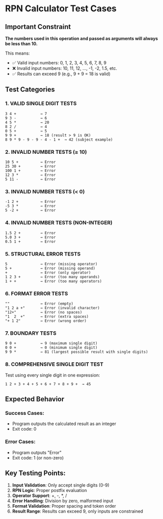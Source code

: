 # RPN Calculator Test Cases

## Important Constraint
**The numbers used in this operation and passed as arguments will always be less than 10.**

This means:
- ✅ Valid input numbers: 0, 1, 2, 3, 4, 5, 6, 7, 8, 9
- ❌ Invalid input numbers: 10, 11, 12, ..., -1, -2, 1.5, etc.
- ✅ Results can exceed 9 (e.g., 9 + 9 = 18 is valid)

## Test Categories

### 1. VALID SINGLE DIGIT TESTS
```
3 4 +           → 7
9 3 -           → 6  
4 5 *           → 20
8 2 /           → 4
0 5 +           → 5
9 9 +           → 18 (result > 9 is OK)
8 9 * 9 - 9 - 9 - 4 - 1 +  → 42 (subject example)
```

### 2. INVALID NUMBER TESTS (≥ 10)
```
10 5 +          → Error
25 30 +         → Error
100 1 +         → Error
12 3 *          → Error
5 11 -          → Error
```

### 3. INVALID NUMBER TESTS (< 0)
```
-1 2 +          → Error
-5 3 *          → Error
5 -2 +          → Error
```

### 4. INVALID NUMBER TESTS (NON-INTEGER)
```
1.5 2 +         → Error
5.0 3 +         → Error
0.5 1 +         → Error
```

### 5. STRUCTURAL ERROR TESTS
```
5               → Error (missing operator)
5 +             → Error (missing operand)
+               → Error (only operator)
1 2 3 +         → Error (too many operands)
1 + +           → Error (too many operators)
```

### 6. FORMAT ERROR TESTS
```
""              → Error (empty)
"1 2 a +"       → Error (invalid character)
"12+"           → Error (no spaces)
"1  2  +"       → Error (extra spaces)
"+ 1 2"         → Error (wrong order)
```

### 7. BOUNDARY TESTS
```
9 0 +           → 9 (maximum single digit)
0 0 +           → 0 (minimum single digit)
9 9 *           → 81 (largest possible result with single digits)
```

### 8. COMPREHENSIVE SINGLE DIGIT TEST
Test using every single digit in one expression:
```
1 2 + 3 + 4 + 5 + 6 + 7 + 8 + 9 +  → 45
```

## Expected Behavior

### Success Cases:
- Program outputs the calculated result as an integer
- Exit code: 0

### Error Cases:
- Program outputs "Error" 
- Exit code: 1 (or non-zero)

## Key Testing Points:

1. **Input Validation**: Only accept single digits (0-9)
2. **RPN Logic**: Proper postfix evaluation
3. **Operator Support**: +, -, *, /
4. **Error Handling**: Division by zero, malformed input
5. **Format Validation**: Proper spacing and token order
6. **Result Range**: Results can exceed 9, only inputs are constrained
